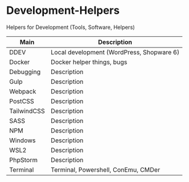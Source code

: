 # Development-Helpers
Helpers for Development (Tools, Software, Helpers)


| Main      | Description |
| ----------- | ----------- |
| DDEV      | Local development (WordPress, Shopware 6)       |
| Docker   | Docker helper things, bugs        |
| Debugging   | Description        |
| Gulp   | Description        |
| Webpack   | Description        |
| PostCSS   | Description        |
| TailwindCSS   | Description        |
| SASS   | Description        |
| NPM   | Description        |
| Windows   | Description        |
| WSL2   | Description        |
| PhpStorm   | Description        |
| Terminal   | Terminal, Powershell, ConEmu, CMDer        |

